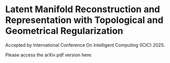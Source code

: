 # Latent Manifold Reconstruction and Representation with Topological and Geometrical Regularization

Accepted by International Conference On Intelligent Computing (ICIC) 2025.

Please access the arXiv pdf version here: 
